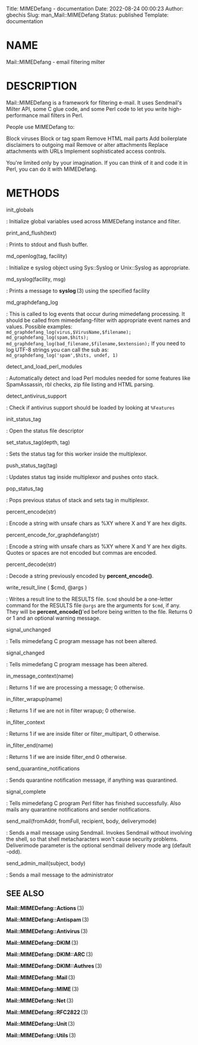 Title: MIMEDefang - documentation
Date: 2022-08-24 00:00:23
Author: gbechis
Slug: man_Mail::MIMEDefang
Status: published
Template: documentation

# NAME

Mail::MIMEDefang - email filtering milter

# DESCRIPTION

Mail::MIMEDefang is a framework for filtering e-mail. It uses
Sendmail\'s Milter API, some C glue code, and some Perl code to let you
write high-performance mail filters in Perl.

People use MIMEDefang to:

Block viruses Block or tag spam Remove HTML mail parts Add boilerplate
disclaimers to outgoing mail Remove or alter attachments Replace
attachments with URLs Implement sophisticated access controls.

You\'re limited only by your imagination. If you can think of it and
code it in Perl, you can do it with MIMEDefang.

# METHODS

init_globals

:   Initialize global variables used across MIMEDefang instance and
    filter.

print_and_flush(text)

:   Prints to stdout and flush buffer.

md_openlog(tag, facility)

:   Initialize e syslog object using Sys::Syslog or Unix::Syslog as
    appropriate.

md_syslog(facility, msg)

:   Prints a message to **syslog** (3) using the specified facility

md_graphdefang_log

:   This is called to log events that occur during mimedefang
    processing. It should be called from mimedefang-filter with
    appropriate event names and values.
    Possible examples:
    `md_graphdefang_log(virus,$VirusName,$filename);`
    `md_graphdefang_log(spam,$hits);`
    `md_graphdefang_log(bad_filename,$filename,$extension);`
    If you need to log UTF-8 strings you can call the sub as:
    `md_graphdefang_log('spam',$hits, undef, 1)`

detect_and_load_perl_modules

:   Automatically detect and load Perl modules needed for some features
    like SpamAssassin, rbl checks, zip file listing and HTML parsing.

detect_antivirus_support

:   Check if antivirus support should be loaded by looking at
    `%Features`

init_status_tag

:   Open the status file descriptor

set_status_tag(depth, tag)

:   Sets the status tag for this worker inside the multiplexor.

push_status_tag(tag)

:   Updates status tag inside multiplexor and pushes onto stack.

pop_status_tag

:   Pops previous status of stack and sets tag in multiplexor.

percent_encode(str)

:   Encode a string with unsafe chars as %XY where X and Y are hex
    digits.

percent_encode_for_graphdefang(str)

:   Encode a string with unsafe chars as %XY where X and Y are hex
    digits. Quotes or spaces are not encoded but commas are encoded.

percent_decode(str)

:   Decode a string previously encoded by **percent_encode()**.

write_result_line ( \$cmd, \@args )

:   Writes a result line to the RESULTS file. `$cmd` should be a
    one-letter command for the RESULTS file `@args` are the arguments
    for `$cmd`, if any. They will be **percent_encode()**\'ed before
    being written to the file. Returns 0 or 1 and an optional warning
    message.

signal_unchanged

:   Tells mimedefang C program message has not been altered.

signal_changed

:   Tells mimedefang C program message has been altered.

in_message_context(name)

:   Returns 1 if we are processing a message; 0 otherwise.

in_filter_wrapup(name)

:   Returns 1 if we are not in filter wrapup; 0 otherwise.

in_filter_context

:   Returns 1 if we are inside filter or filter_multipart, 0 otherwise.

in_filter_end(name)

:   Returns 1 if we are inside filter_end 0 otherwise.

send_quarantine_notifications

:   Sends quarantine notification message, if anything was quarantined.

signal_complete

:   Tells mimedefang C program Perl filter has finished successfully.
    Also mails any quarantine notifications and sender notifications.

send_mail(fromAddr, fromFull, recipient, body, deliverymode)

:   Sends a mail message using Sendmail. Invokes Sendmail without
    involving the shell, so that shell metacharacters won\'t cause
    security problems. Deliverimode parameter is the optional sendmail
    delivery mode arg (default -odd).

send_admin_mail(subject, body)

:   Sends a mail message to the administrator

## SEE ALSO

**Mail::MIMEDefang::Actions** (3)

**Mail::MIMEDefang::Antispam** (3)

**Mail::MIMEDefang::Antivirus** (3)

**Mail::MIMEDefang::DKIM** (3)

**Mail::MIMEDefang::DKIM::ARC** (3)

**Mail::MIMEDefang::DKIM::Authres** (3)

**Mail::MIMEDefang::Mail** (3)

**Mail::MIMEDefang::MIME** (3)

**Mail::MIMEDefang::Net** (3)

**Mail::MIMEDefang::RFC2822** (3)

**Mail::MIMEDefang::Unit** (3)

**Mail::MIMEDefang::Utils** (3)
